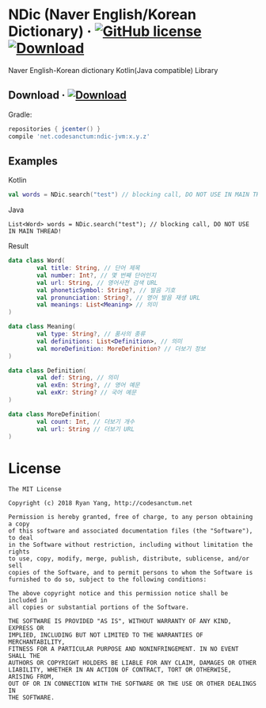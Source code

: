 NDic (Naver English/Korean Dictionary) &middot; [![GitHub license](https://img.shields.io/badge/license-MIT-blue.svg)](https://github.com/WickeDev/ndic/blob/master/LICENSE) [![Download](https://api.bintray.com/packages/wickedev/maven/ndic-jvm/images/download.svg)](https://bintray.com/wickedev/maven/ndic-jvm/_latestVersion) 
===============================================

Naver English-Korean dictionary Kotlin(Java compatible) Library

Download &middot; [![Download](https://api.bintray.com/packages/wickedev/maven/ndic-jvm/images/download.svg)](https://bintray.com/wickedev/maven/ndic-jvm/_latestVersion)
--------

Gradle:
```groovy
repositories { jcenter() }
compile 'net.codesanctum:ndic-jvm:x.y.z'
``` 

Examples
--------

Kotlin
```kotlin
val words = NDic.search("test") // blocking call, DO NOT USE IN MAIN THREAD!
```

Java
```
List<Word> words = NDic.search("test"); // blocking call, DO NOT USE IN MAIN THREAD!
```
Result
```kotlin
data class Word(
        val title: String, // 단어 제목
        val number: Int?, // 몇 번째 단어인지
        val url: String, // 영어사전 검색 URL
        val phoneticSymbol: String?, // 발음 기호
        val pronunciation: String?, // 영어 발음 재생 URL
        val meanings: List<Meaning> // 의미
)

data class Meaning(
        val type: String?, // 품사의 종류
        val definitions: List<Definition>, // 의미
        val moreDefinition: MoreDefinition? // 더보기 정보
)

data class Definition(
        val def: String, // 의미
        val exEn: String?, // 영어 예문
        val exKr: String? // 국어 예문
)

data class MoreDefinition(
        val count: Int, // 더보기 개수
        val url: String // 더보기 URL
)
```

License
=======

    The MIT License
    
    Copyright (c) 2018 Ryan Yang, http://codesanctum.net
    
    Permission is hereby granted, free of charge, to any person obtaining a copy
    of this software and associated documentation files (the "Software"), to deal
    in the Software without restriction, including without limitation the rights
    to use, copy, modify, merge, publish, distribute, sublicense, and/or sell
    copies of the Software, and to permit persons to whom the Software is
    furnished to do so, subject to the following conditions:
    
    The above copyright notice and this permission notice shall be included in
    all copies or substantial portions of the Software.
    
    THE SOFTWARE IS PROVIDED "AS IS", WITHOUT WARRANTY OF ANY KIND, EXPRESS OR
    IMPLIED, INCLUDING BUT NOT LIMITED TO THE WARRANTIES OF MERCHANTABILITY,
    FITNESS FOR A PARTICULAR PURPOSE AND NONINFRINGEMENT. IN NO EVENT SHALL THE
    AUTHORS OR COPYRIGHT HOLDERS BE LIABLE FOR ANY CLAIM, DAMAGES OR OTHER
    LIABILITY, WHETHER IN AN ACTION OF CONTRACT, TORT OR OTHERWISE, ARISING FROM,
    OUT OF OR IN CONNECTION WITH THE SOFTWARE OR THE USE OR OTHER DEALINGS IN
    THE SOFTWARE.